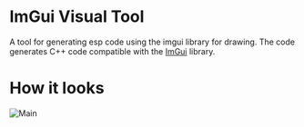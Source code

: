 # ImGui Visual Tool
A tool for generating esp code using the imgui library for drawing.
The code generates C++ code compatible with the [ImGui](https://github.com/ocornut/imgui) library.

# How it looks
![Main](https://cdn.discordapp.com/attachments/797248644712759306/804833933677822042/unknown.png)
